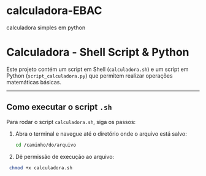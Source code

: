 # calculadora-EBAC
calculadora simples em python
# Calculadora - Shell Script & Python

Este projeto contém um script em Shell (`calculadora.sh`) e um script em Python (`script_calculadora.py`) que permitem realizar operações matemáticas básicas.

---

## Como executar o script `.sh`

Para rodar o script `calculadora.sh`, siga os passos:

1. Abra o terminal e navegue até o diretório onde o arquivo está salvo:
   ```bash
   cd /caminho/do/arquivo

2. Dê permissão de execução ao arquivo:
```bash
 chmod +x calculadora.sh

